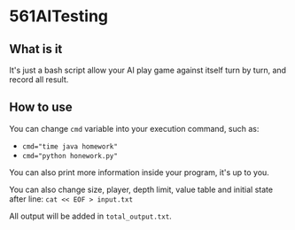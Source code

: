 # 561AITesting

## What is it

It's just a bash script allow your AI play game against itself turn by turn, and record all result.

## How to use

You can change `cmd` variable into your execution command, such as:

* `cmd="time java homework"`
* `cmd="python honework.py"`

You can also print more information inside your program, it's up to you.

You can also change size, player, depth limit, value table and initial state after line: `cat << EOF > input.txt`

All output will be added in `total_output.txt`.

